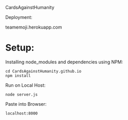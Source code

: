 ﻿CardsAgainstHumanity

Deployment:

teamemoji.herokuapp.com
# Setup:

Installing node_modules and dependencies using NPM:

	cd CardsAgainstHumanity.github.io
	npm install 

Run on Local Host:

	node server.js

Paste into Browser:

	localhost:8000
